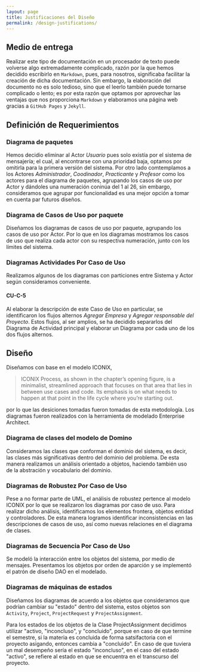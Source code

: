 ```yaml
---
layout: page
title: Justificaciones del Diseño
permalink: /design-justifications/
---
```


## Medio de entrega

Realizar este tipo de documentación en un procesador de texto puede volverse algo extremadamente complicado, razón por la que hemos decidido escribirlo en `Markdown`, pues, para nosotros, significaba facilitar la creación de dicha documentación. Sin embargo, la elaboración del documento no es solo tedioso, sino que el leerlo también puede tornarse complicado o lento; es por esta razón que optamos por aprovechar las ventajas que nos proporciona `Markdown` y elaboramos una página web gracias a `GitHub Pages` y `Jekyll`.

## Definición de Requerimientos

### Diagrama de paquetes
Hemos decidio eliminar al Actor *Usuario* pues solo existía por el sistema de mensajería; el cual, al encontrarse con una prioridad baja, optamos por omitirla para la primera versión del sistema. Por otro lado comtemplamos a los Actores *Administrador*, *Coodinador*, *Practicante* y *Profesor* como los actores para el diagrama de paquetes, agrupando los casos de uso por Actor y dándoles una numeración coninúa del 1 al 26, sin embargo, consideramos que agrupar por funcionalidad es una mejor opción a tomar en cuenta par futuros diseños.

### Diagrama de Casos de Uso por paquete
Diseñamos los diagramas de casos de uso por paquete, agrupando los casos de uso por Actor. Por lo que en los diagramas mostramos los casos de uso que realiza cada actor con su respectiva numeración, junto con los límites del sistema.

### Diagramas Actividades Por Caso de Uso
Realizamos algunos de los diagramas con particiones entre Sistema y Actor según consideramos conveniente.

#### CU-C-5
Al elaborar la descripción de este Caso de Uso en particular, se identificaron los flujos alternos *Agregar Empresa* y *Agregar responsable del Proyecto*. Estos flujos, al ser amplios, se ha decidido separarlos del Diagrama de Actividad principal y elaborar un Diagrama por cada uno de los dos flujos alternos.

## Diseño

Diseñamos con base en el modelo ICONIX,
> ICONIX Process, as shown in the chapter’s opening figure, is a minimalist, streamlined approach that focuses on that area that lies in between use cases and code. Its emphasis is on what needs to happen at that point in the life cycle where you’re starting out.
 
por lo que las desiciones tomadas fueron tomadas de esta metodología. Los diagramas fueron realizados con la herramienta de modelado Enterprise Architect.

### Diagrama de clases del modelo de Domino
Consideramos las clases que conforman el dominio del sistema, es decir, las clases más significativas dentro del dominio del problema. De esta manera realizamos un análisis orientado a objetos, haciendo también uso de la abstración y vocabulario del dominio. 

### Diagramas de Robustez Por Caso de Uso

Pese a no formar parte de UML, el análisis de robustez pertence al modelo ICONIX por lo que se realizaron los diagramas por caso de uso. Para realizar dicho análisis, identificamos los elementos frontera, objetos entidad y controladores. De esta manera logramos identificar inconsistencias en las descripciones de casos de uso, así como nuevas relaciones en el diagrama de clases.

### Diagramas de Secuencia Por Caso de Uso

Se modeló la interacción entre los objetos del sistema, por medio de mensajes. Presentamos los objetos por orden de aparción y se implementó el patrón de diseño DAO en el modelado.

### Diagramas de máquinas de estados

Diseñamos los diagramas de acuerdo a los objetos que consideramos que podrían cambiar su "estado" dentro del sistema, estos objetos son `Activity`, `Project`, `ProjectRequest` y `ProjectAssignment`.

Para los estados de los objetos de la Clase ProjectAssignment decidímos utilizar "activo, "inconcluso", y "concluido", porque en caso de que termine el semestre, si la materia es concluida de forma satsifactoria con el proyecto asigando, entonces cambia a "concluido". En caso de que tuviera un mal desempeño sería el estado "inconcluso", en el caso del estado "activo", se refiere al estado en que se encuentra en el transcurso del proyecto.